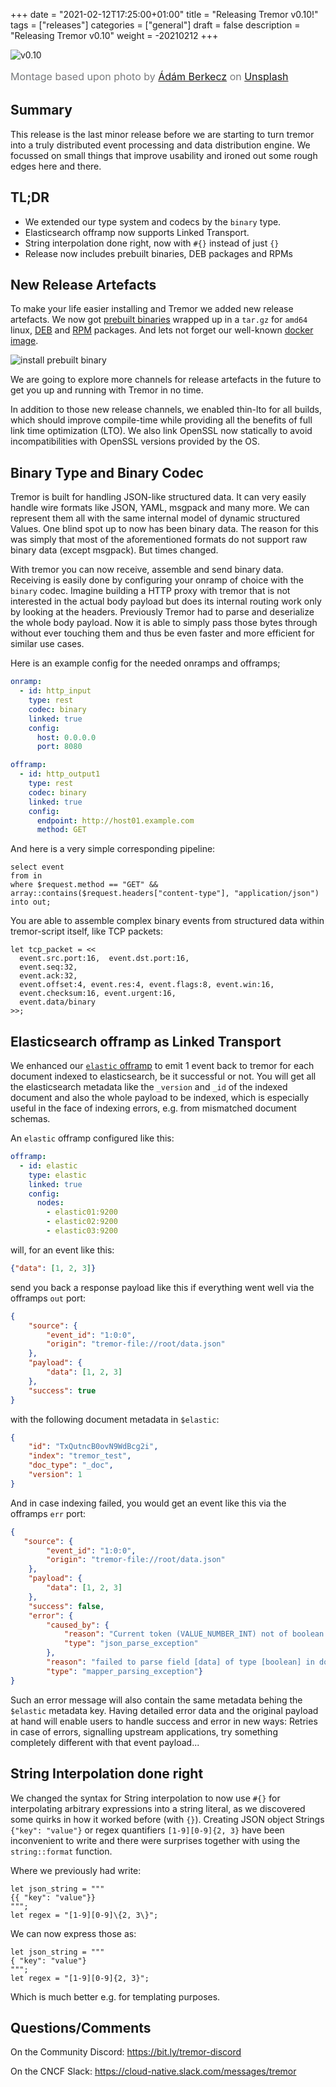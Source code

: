 +++
date = "2021-02-12T17:25:00+01:00"
title = "Releasing Tremor v0.10!"
tags = ["releases"]
categories = ["general"]
draft = false
description = "Releasing Tremor v0.10"
weight = -20210212
+++

![v0.10](/img/blog/2021-02-19/tremor-release-0.10.jpg)

<span style="font-size: 16px; line-height: 24px; color: rgba(49, 52, 57, 0.65)">Montage based upon photo by <a href="https://unsplash.com/@aberkecz?utm_source=unsplash&amp;utm_medium=referral&amp;utm_content=creditCopyText">Ádám Berkecz</a> on <a href="https://unsplash.com/s/photos/dolphins?utm_source=unsplash&amp;utm_medium=referral&amp;utm_content=creditCopyText">Unsplash</a></span>
## Summary

This release is the last minor release before we are starting to turn tremor into a truly distributed event processing and data distribution engine. We focussed on small things that improve usability and ironed out some rough edges here and there.

## TL;DR

* We extended our type system and codecs by the `binary` type.
* Elasticsearch offramp now supports Linked Transport.
* String interpolation done right, now with `#{}` instead of just `{}`
* Release now includes prebuilt binaries, DEB packages and RPMs

## New Release Artefacts

To make your life easier installing and Tremor we added new release artefacts. We now got [prebuilt binaries](https://github.com/tremor-rs/tremor-runtime/releases/download/v0.10.0/tremor-0.10.0-x86_64-unknown-linux-gnu.tar.gz) wrapped up in a `tar.gz` for `amd64` linux, [DEB](https://github.com/tremor-rs/tremor-runtime/releases/download/v0.10.0/tremor_0.10.0_amd64.deb) and [RPM](https://github.com/tremor-rs/tremor-runtime/releases/download/v0.10.0/tremor-0.10.0-1.x86_64.rpm) packages. And lets not forget our well-known [docker image](https://hub.docker.com/repository/docker/tremorproject/tremor).

![install prebuilt binary](/img/blog/2021-02-19/2021-02-19_prebuilt_binary.gif)

We are going to explore more channels for release artefacts in the future to get you up and running with Tremor in no time.

In addition to those new release channels, we enabled thin-lto for all builds, which should improve compile-time while providing all the benefits of full link time optimization (LTO). We also link OpenSSL now statically to avoid incompatibilities with OpenSSL versions provided by the OS.

## Binary Type and Binary Codec

Tremor is built for handling JSON-like structured data. It can very easily handle wire formats like JSON, YAML, msgpack and many more. We can represent them all with the same internal model of dynamic structured Values. One blind spot up to now has been binary data. The reason for this was simply that most of the aforementioned formats do not support raw binary data (except msgpack). But times changed.

With tremor you can now receive, assemble and send binary data. Receiving is easily done by configuring your onramp of choice with the `binary` codec. Imagine building a HTTP proxy with tremor that is not interested in the actual body payload but does its internal routing work only by looking at the headers. Previously Tremor had to parse and deserialize the whole body payload. Now it is able to simply pass those bytes through without ever touching them and thus be even faster and more efficient for similar use cases.

Here is an example config for the needed onramps and offramps;

```yaml
onramp:
  - id: http_input
    type: rest
    codec: binary
    linked: true
    config:
      host: 0.0.0.0
      port: 8080

offramp:
  - id: http_output1
    type: rest
    codec: binary
    linked: true
    config:
      endpoint: http://host01.example.com
      method: GET
```

And here is a very simple corresponding pipeline:

```trickle
select event
from in
where $request.method == "GET" && array::contains($request.headers["content-type"], "application/json")
into out;
```

You are able to assemble complex binary events from structured data within tremor-script itself, like TCP packets:

```
let tcp_packet = <<
  event.src.port:16,  event.dst.port:16,
  event.seq:32,
  event.ack:32,
  event.offset:4, event.res:4, event.flags:8, event.win:16,
  event.checksum:16, event.urgent:16,
  event.data/binary
>>;
```

## Elasticsearch offramp as Linked Transport

We enhanced our [`elastic` offramp](https://docs.tremor.rs/artefacts/offramps/#elastic) to emit 1 event back to tremor for each document indexed to elasticsearch, be it successful or not. You will get all the elasticsearch metadata like the `_version` and `_id` of the indexed document and also the whole payload to be indexed, which is especially useful in the face of indexing errors, e.g. from mismatched document schemas.

An `elastic` offramp configured like this:

```yaml
offramp:
  - id: elastic
    type: elastic
    linked: true
    config:
      nodes:
        - elastic01:9200
        - elastic02:9200
        - elastic03:9200
```

will, for an event like this:

```json
{"data": [1, 2, 3]}
```

send you back a response payload like this if everything went well via the offramps `out` port:

```json
{
    "source": {
        "event_id": "1:0:0",
        "origin": "tremor-file://root/data.json"
    },
    "payload": {
        "data": [1, 2, 3]
    },
    "success": true
}
```

with the following document metadata in `$elastic`:

```json
{
    "id": "TxQutncB0ovN9WdBcg2i",
    "index": "tremor_test",
    "doc_type": "_doc",
    "version": 1
}
```

And in case indexing failed, you would get an event like this via the offramps `err` port:

```json
{
   "source": {
        "event_id": "1:0:0",
        "origin": "tremor-file://root/data.json"
    },
    "payload": {
        "data": [1, 2, 3]
    },
    "success": false,
    "error": {
        "caused_by": {
            "reason": "Current token (VALUE_NUMBER_INT) not of boolean type\n at [Source: (byte[])\"POST //_bulk HTTP/1.1\r\ncontent-type: application/json\r\ncontent-length: 346\r\nuser-agent: reqwest/0.9.24\r\naccept: */*\r\naccept-encoding: gzip\r\nhost: 127.0.0.1:9200\r\n\r\n{\"index\":{\"_index\":\"tremor_test\",\"_type\":\"_doc\"}}\n{\"data\":\"[1, 2, 3]\"}\n\"[truncated 10 bytes]; line: 1, column: 13]",
            "type": "json_parse_exception"
        },
        "reason": "failed to parse field [data] of type [boolean] in document with id 'TxQutncB0ovN9WdBcg2i'. Preview of field's value: '1'",
        "type": "mapper_parsing_exception"}
}
```

Such an error message will also contain the same metadata behing the `$elastic` metadata key.
Having detailed error data and the original payload at hand will enable users to handle success and error in new ways: Retries in case of errors, signalling upstream applications, try something completely different with that event payload...

## String Interpolation done right

We changed the syntax for String interpolation to now use `#{}` for interpolating arbitrary expressions into a string literal, as we discovered some quirks in how it worked before (with `{}`). Creating JSON object Strings `{"key": "value"}` or regex quantifiers `[1-9][0-9]{2, 3}` have been inconvenient to write and there were surprises together with using the `string::format` function.

Where we previously had write:

```tremor
let json_string = """
{{ "key": "value"}}
""";
let regex = "[1-9][0-9]\{2, 3\}";
```

We can now express those as:

```tremor
let json_string = """
{ "key": "value"}
""";
let regex = "[1-9][0-9]{2, 3}";
```

Which is much better e.g. for templating purposes.

## Questions/Comments

On the Community Discord: https://bit.ly/tremor-discord

On the CNCF Slack: https://cloud-native.slack.com/messages/tremor

